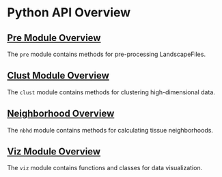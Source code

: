 # Python API Overview

## [Pre Module Overview](pre/api)
The `pre` module contains methods for pre-processing LandscapeFiles.

## [Clust Module Overview](clust/api)
The `clust` module contains methods for clustering high-dimensional data.

## [Neighborhood Overview](nbhd/api)
The `nbhd` module contains methods for calculating tissue neighborhoods.

## [Viz Module Overview](viz/api)
The `viz` module contains functions and classes for data visualization.
